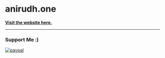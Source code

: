 # anirudh.one

**[Visit the website here.](https://anirudh.one/)**
____________________________________________________________________________________________________________________________
### Support Me :)

[![paypal](https://www.paypalobjects.com/en_US/i/btn/btn_donateCC_LG.gif)](https://www.paypal.com/paypalme/anirudhkk)
